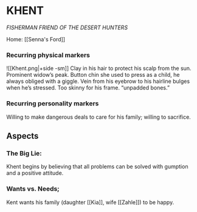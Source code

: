 # KHENT
<cite>FISHERMAN FRIEND OF THE DESERT HUNTERS</cite>

Home: [[Senna's Ford]]

### Recurring physical markers 
![[Khent.png|+side -sm]]
Clay in his hair to protect his scalp from the sun. Prominent widow’s peak. Button chin she used to press as a child, he always obliged with a giggle. Vein from his eyebrow to his hairline bulges when he’s stressed. Too skinny for his frame. “unpadded bones.” 

### Recurring personality markers
Willing to make dangerous deals to care for his family; willing to sacrifice. 

## Aspects
### The Big Lie:
Khent begins by believing that all problems can be solved with gumption and a positive attitude. 
<!--### The Ghost
 What is the “wound” that haunts this character? -->
### Wants vs. Needs;
Kent wants his family (daughter [[Kia]], wife [[Zahle]]) to be happy. 

